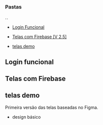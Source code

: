 ### Pastas
. .

- [Login Funcional](#Login-funcional)

- [Telas com Firebase [V 2.5]](#Telas-com-Firebase)

- [telas demo](#telas-demo)

## Login funcional

## Telas com Firebase

## telas demo
 
 Primeira versão das telas baseadas no Figma.
 
 * design básico


###

